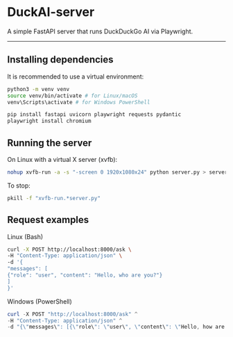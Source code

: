 # DuckAI-server

A simple FastAPI server that runs DuckDuckGo AI via Playwright.

---

## Installing dependencies

It is recommended to use a virtual environment:

```bash
python3 -m venv venv
source venv/bin/activate # for Linux/macOS
venv\Scripts\activate # for Windows PowerShell

pip install fastapi uvicorn playwright requests pydantic
playwright install chromium
```

## Running the server

On Linux with a virtual X server (xvfb):
```bash
nohup xvfb-run -a -s "-screen 0 1920x1080x24" python server.py > server.log 2>&1 & disown
```

To stop:
```bash
pkill -f "xvfb-run.*server.py"
```

## Request examples
Linux (Bash)
```bash
curl -X POST http://localhost:8000/ask \
-H "Content-Type: application/json" \
-d '{
"messages": [
{"role": "user", "content": "Hello, who are you?"}
]
}'
```
Windows (PowerShell)
```powershell
curl -X POST "http://localhost:8000/ask" ^
-H "Content-Type: application/json" ^
-d "{\"messages\": [{\"role\": \"user\", \"content\": \"Hello, how are you?\"}]}"
```